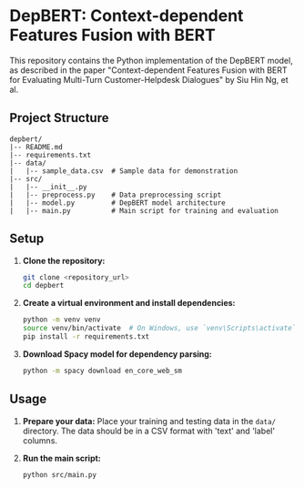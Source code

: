# DepBERT: Context-dependent Features Fusion with BERT

This repository contains the Python implementation of the DepBERT model, as described in the paper "Context-dependent Features Fusion with BERT for Evaluating Multi-Turn Customer-Helpdesk Dialogues" by Siu Hin Ng, et al.

## Project Structure

```
depbert/
|-- README.md
|-- requirements.txt
|-- data/
|   |-- sample_data.csv  # Sample data for demonstration
|-- src/
|   |-- __init__.py
|   |-- preprocess.py    # Data preprocessing script
|   |-- model.py         # DepBERT model architecture
|   |-- main.py          # Main script for training and evaluation
```

## Setup

1.  **Clone the repository:**
    ```bash
    git clone <repository_url>
    cd depbert
    ```

2.  **Create a virtual environment and install dependencies:**
    ```bash
    python -m venv venv
    source venv/bin/activate  # On Windows, use `venv\Scripts\activate`
    pip install -r requirements.txt
    ```
3.  **Download Spacy model for dependency parsing:**
    ```bash
    python -m spacy download en_core_web_sm
    ```

## Usage

1.  **Prepare your data:**
    Place your training and testing data in the `data/` directory. The data should be in a CSV format with 'text' and 'label' columns.

2.  **Run the main script:**
    ```bash
    python src/main.py
    ```

